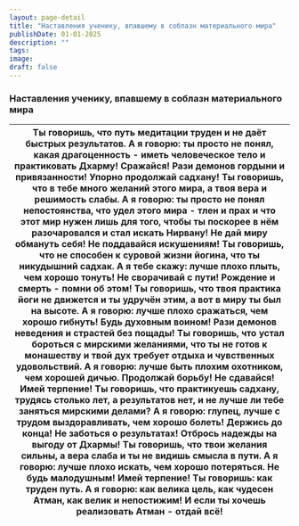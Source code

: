 ```yaml
---
layout: page-detail
title: "Наставления ученику, впавшему в соблазн материального мира"
publishDate: 01-01-2025
description: ""
tags:
image:
draft: false
---
```


### Наставления ученику, впавшему в соблазн материального мира

| Ты говоришь, что путь медитации труден и не даёт быстрых  результатов. А я говорю: ты просто не понял, какая драгоценность - иметь  человеческое тело и практиковать Дхарму!  Сражайся! Рази демонов гордыни и привязанности! Упорно продолжай садхану!  Ты говоришь, что в тебе много желаний этого мира, а твоя вера  и решимость слабы. А я говорю: ты просто не понял непостоянства, что удел этого  мира - тлен и прах и что этот мир нужен лишь для того, чтобы  ты поскорее в нём разочаровался и стал искать Нирвану!  Не дай миру обмануть себя! Не поддавайся искушениям!  Ты говоришь, что не способен к суровой жизни йогина, что  ты никудышний садхак. А я тебе скажу: лучше плохо плыть, чем хорошо тонуть!  Не сворачивай с пути! Рождение и смерть - помни об этом!  Ты говоришь, что твоя практика йоги не движется и ты удручён  этим, а вот в миру ты был на высоте. А я говорю: лучше плохо сражаться, чем хорошо гибнуть!  Будь духовным воином! Рази демонов неведения и страстей без пощады!  Ты говоришь, что устал бороться с мирскими желаниями, что  ты не готов к монашеству и твой дух требует отдыха и  чувственных удовольствий. А я говорю: лучше быть плохим охотником, чем хорошей дичью.  Продолжай борьбу! Не сдавайся!  Имей терпение!  Ты говоришь, что практикуешь садхану, трудясь столько лет,  а результатов нет, и не лучше ли тебе заняться мирскими  делами? А я говорю: глупец, лучше с трудом выздоравливать, чем  хорошо болеть!  Держись до конца! Не заботься о результатах!  Отбрось надежды на выгоду от Дхармы!  Ты говоришь, что твои желания сильны, а вера слаба и ты  не видишь смысла в пути. А я говорю: лучше плохо искать, чем хорошо потеряться.  Не будь малодушным! Имей терпение!  Ты говоришь: как труден путь. А я говорю: как велика цель, как чудесен Атман, как велик  и непостижим!  И если ты хочешь реализовать Атман - отдай всё! |
| ------------------------------------------------------------------------------------------------------------------------------------------------------------------------------------------------------------------------------------------------------------------------------------------------------------------------------------------------------------------------------------------------------------------------------------------------------------------------------------------------------------------------------------------------------------------------------------------------------------------------------------------------------------------------------------------------------------------------------------------------------------------------------------------------------------------------------------------------------------------------------------------------------------------------------------------------------------------------------------------------------------------------------------------------------------------------------------------------------------------------------------------------------------------------------------------------------------------------------------------------------------------------------------------------------------------------------------------------------------------------------------------------------------------------------------------------------------------------------------------------------------------------------------------------------------------------------------------------------------------------------------------------------------------------------------------------------------------------------------------------------------------------------------------------------------------------------------------------------------------------------------------------------------ |
  
  
